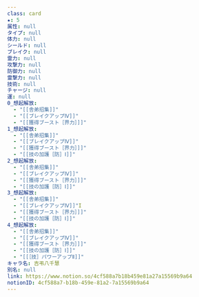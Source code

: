 ```yaml
---
class: card
★: 5
属性: null
タイプ: null
体力: null
シールド: null
ブレイク: null
霊力: null
攻撃力: null
防御力: null
霊撃力: null
技術: null
チャージ: null
運: null
0_想起解放:
  - "[[舎弟招集]]"
  - "[[ブレイクアップⅣ]]"
  - "[[獲得ブースト［界力］]]"
1_想起解放:
  - "[[舎弟招集]]"
  - "[[ブレイクアップⅣ]]"
  - "[[獲得ブースト［界力］]]"
  - "[[技の加護［防］Ⅰ]]"
2_想起解放:
  - "[[舎弟招集]]"
  - "[[ブレイクアップⅣ]]"
  - "[[獲得ブースト［界力］]]"
  - "[[技の加護［防］Ⅰ]]"
3_想起解放:
  - "[[舎弟招集]]"
  - "[[ブレイクアップⅣ]]"I
  - "[[獲得ブースト［界力］]]"
  - "[[技の加護［防］Ⅰ]]"
4_想起解放:
  - "[[舎弟招集]]"
  - "[[ブレイクアップⅣ]]"
  - "[[獲得ブースト［界力］]]"
  - "[[技の加護［防］Ⅰ]]"
  - "[[［技］パワーアップⅡ]]"
キャラ名: 吉弔八千慧
別名: null
link: https://www.notion.so/4cf588a7b18b459e81a27a15569b9a64
notionID: 4cf588a7-b18b-459e-81a2-7a15569b9a64
---
```


